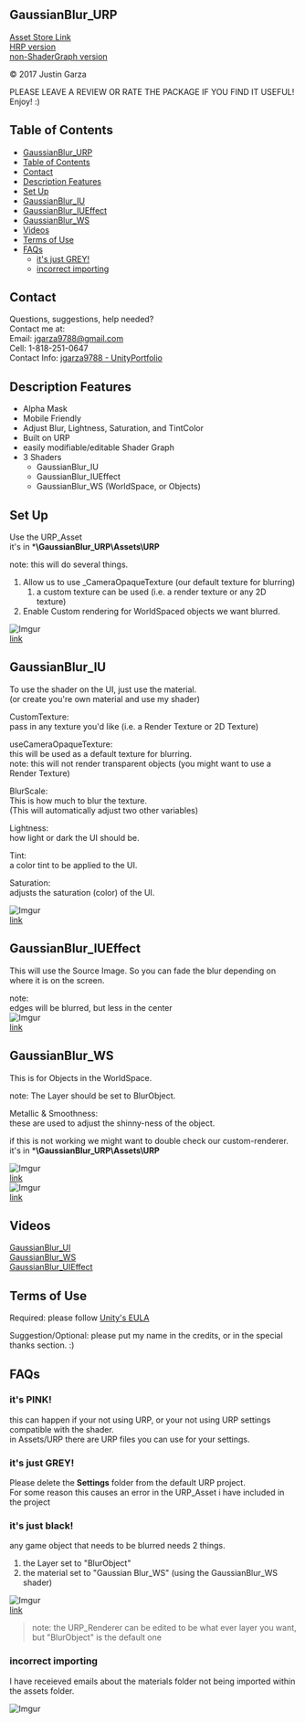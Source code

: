  GaussianBlur_URP
-------------------------------------
[Asset Store Link](http://u3d.as/1wQD)  
[HRP version](http://u3d.as/1EMR)  
[non-ShaderGraph version](http://u3d.as/yJk)  

© 2017 Justin Garza

PLEASE LEAVE A REVIEW OR RATE THE PACKAGE IF YOU FIND IT USEFUL!
Enjoy! :)


## Table of Contents

<!-- TOC -->

- [GaussianBlur_URP](#gaussianblur_urp)
- [Table of Contents](#table-of-contents)
- [Contact](#contact)
- [Description Features](#description-features)
- [Set Up](#set-up)
- [GaussianBlur_IU](#gaussianblur_iu)
- [GaussianBlur_IUEffect](#gaussianblur_iueffect)
- [GaussianBlur_WS](#gaussianblur_ws)
- [Videos](#videos)
- [Terms of Use](#terms-of-use)
- [FAQs](#faqs)
    - [it's just GREY!](#its-just-grey)
    - [incorrect importing](#incorrect-importing)

<!-- /TOC -->

## Contact

Questions, suggestions, help needed?  
Contact me at:  
Email: jgarza9788@gmail.com  
Cell: 1-818-251-0647  
Contact Info: [jgarza9788 - UnityPortfolio](https://github.com/jgarza9788/UnityPortfolio)  


## Description Features

* Alpha Mask
* Mobile Friendly
* Adjust Blur, Lightness, Saturation, and TintColor 
* Built on URP
* easily modifiable/editable Shader Graph
* 3 Shaders
    * GaussianBlur_IU
    * GaussianBlur_IUEffect
    * GaussianBlur_WS (WorldSpace, or Objects)

## Set Up
Use the URP_Asset  
it's in ***\GaussianBlur_URP\Assets\URP**

note: this will do several things.
1. Allow us to use _CameraOpaqueTexture (our default texture for blurring)
    1. a custom texture can be used (i.e. a render texture or any 2D texture)
2. Enable Custom rendering for WorldSpaced objects we want blurred.

![Imgur](https://i.imgur.com/B7s0p8Ls.png)  
[link](https://i.imgur.com/B7s0p8L.png)

## GaussianBlur_IU
To use the shader on the UI, just use the material.  
(or create you're own material and use my shader)

CustomTexture:  
pass in any texture you'd like (i.e. a Render Texture or 2D Texture)

useCameraOpaqueTexture:  
this will be used as a default texture for blurring.  
note: this will not render transparent objects (you might want to use a Render Texture)

BlurScale:  
This is how much to blur the texture.  
(This will automatically adjust two other variables)

Lightness:  
how light or dark the UI should be.

Tint:  
a color tint to be applied to the UI.

Saturation:  
adjusts the saturation (color) of the UI.

![Imgur](https://i.imgur.com/CPsRJI8s.png)  
[link](https://i.imgur.com/CPsRJI8.png)

## GaussianBlur_IUEffect
This will use the Source Image.
So you can fade the blur depending on where it is on the screen.

note:  
edges will be blurred, but less in the center  
![Imgur](https://i.imgur.com/vZ7FJoNs.png)  
[link](https://i.imgur.com/vZ7FJoN.png)

## GaussianBlur_WS
This is for Objects in the WorldSpace.

note: The Layer should be set to BlurObject.

Metallic & Smoothness:  
these are used to adjust the shinny-ness of the object.  

if this is not working we might want to double check our custom-renderer.
it's in ***\GaussianBlur_URP\Assets\URP**

![Imgur](https://i.imgur.com/X4vxYgks.png)   
[link](https://i.imgur.com/X4vxYgk.png)  
![Imgur](https://i.imgur.com/isubyX3s.png)   
[link](https://i.imgur.com/isubyX3.png)  


## Videos
[GaussianBlur_UI](https://youtu.be/v11TBFgPKDE)   
[GaussianBlur_WS](https://youtu.be/lwK_AaKw4kc)    
[GaussianBlur_UIEffect](https://youtu.be/2delOzh9Wt8)  

## Terms of Use

Required:
please follow [Unity's EULA](https://unity3d.com/legal/as_terms) 

Suggestion/Optional:
please put my name in the credits, or in the special thanks section. :)  

## FAQs


### it's PINK!  
this can happen if your not using URP, or your not using URP settings compatible with the shader.  
in Assets/URP there are URP files you can use for your settings.

### it's just GREY!
Please delete the **Settings** folder from the default URP project.  
For some reason this causes an error in the URP_Asset i have included in the project

### it's just black!
any game object that needs to be blurred needs 2 things.  

1. the Layer set to "BlurObject"
2. the material set to "Gaussian Blur_WS" (using the GaussianBlur_WS shader)

![Imgur](https://i.imgur.com/IJsQJ3Qs.png)   
[link](https://i.imgur.com/IJsQJ3Q.png)

>note: the URP_Renderer can be edited to be what ever layer you want, but "BlurObject" is the default one


### incorrect importing 

I have receieved emails about the materials folder not being imported within the assets folder.


![Imgur](https://i.imgur.com/a7dzmU9.png)